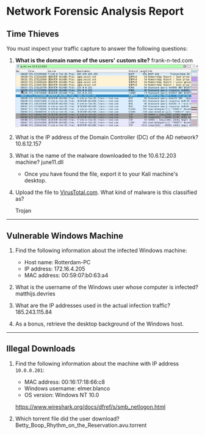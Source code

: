# Network Forensic Analysis Report

## Time Thieves 
You must inspect your traffic capture to answer the following questions:

1. **What is the domain name of the users' custom site?**
frank-n-ted.com
![time_thieves_1.JPG](time_thieves_1.JPG)

2. What is the IP address of the Domain Controller (DC) of the AD network?
10.6.12.157

3. What is the name of the malware downloaded to the 10.6.12.203 machine?
   june11.dll
   - Once you have found the file, export it to your Kali machine's desktop.

4. Upload the file to [VirusTotal.com](https://www.virustotal.com/gui/). What kind of malware is this classified as?

   Trojan
---

## Vulnerable Windows Machine

1. Find the following information about the infected Windows machine:
    - Host name: Rotterdam-PC
    - IP address: 172.16.4.205
    - MAC address: 00:59:07:b0:63:a4
    
2. What is the username of the Windows user whose computer is infected?
   matthijs.devries
   
3. What are the IP addresses used in the actual infection traffic?
   185.243.115.84
   
4. As a bonus, retrieve the desktop background of the Windows host.

---

## Illegal Downloads

1. Find the following information about the machine with IP address `10.0.0.201`:
    - MAC address: 00:16:17:18:66:c8
    - Windows username: elmer.blanco
    - OS version: Windows NT 10.0

   https://www.wireshark.org/docs/dfref/s/smb_netlogon.html

2. Which torrent file did the user download?
    Betty_Boop_Rhythm_on_the_Reservation.avu.torrent
